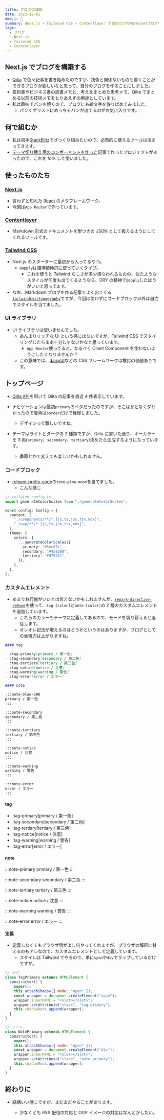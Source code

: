 ```yaml
---
title: ブログの構築
date: 2023-12-01
emoji: 📝
summary: Next.js + Tailwind CSS + Contentlayer で自分だけのMarkdownブログを作る
tags:
  - ブログ
  - Next.js
  - Tailwind CSS
  - Contentlayer
---
```


## Next.js でブログを構築する

- [Qiita](https://qiita.com/kedama-t) で色々記事を書き始めたのですが、技術と関係ないものも書くことができるブログが欲しいなと思って、自分のブログを作ることにしました。
- 技術書やビジネス書の読書メモと、考えをまとめた思考メモ、Qiita でまとめる以前の技術メモをとりあえずの用途としています。
- 私は趣味でパンを焼くので、ブログにも絵文字を散りばめてみました。
  - パンくずリストにめっちゃパンが出てるのがお気に入りです。

## 何で組むか

- 私は初手[StackBlitz](https://stackblitz.com/)でざっくり組みたいので、必然的に使えるツールは決まってきます。
- [テーマ切り替え用のコンポーネントを作った](https://qiita.com/kedama-t/items/508a19ee81ab72ee787f)記事で作ったプロジェクトがあったので、これを fork して使いました。

## 使ったものたち

### [Next.js](https://nextjs.org/)

- 言わずと知れた [React](https://ja.react.dev/) のメタフレームワーク。
- 今回は`App Router`で作っています。

### [Contentlayer](https://contentlayer.dev/)

- Markdown 形式のドキュメントを型つきの JSON として扱えるようにしてくれるツールです。

### [Tailwind CSS](https://tailwindcss.com/)

- Next.js のスターターに最初から入ってるやつ。
  - `@apply`は結構積極的に使っていくタイプ。
    - これを使うと Tailwind らしさが多少損なわれるものの、似たようなスタイルが何度も出てくるようなら、DRY の精神で`@apply`したほうがいいと思ってます。
- なお、Markdown ブログを作る記事でよく出てくる[`tailwindcss/typography`](https://tailwindcss.com/docs/typography-plugin)ですが、今回は使わずにコードブロック以外は自力でスタイルを当てました。

### UI ライブラリ

- UI ライブラリは使いませんでした。
  - あんまりリッチな UI という感じはないですが、Tailwind CSS でスタイリングしたらまあ十分じゃないかなと思っています。
    - `App Router`使ってると、なるべく Client Component を使わないようにしたくなりませんか？
  - この意味では、[daisyUI](https://daisyui.com/)などの CSS フレームワークは検討の価値ありです。

## トップページ

- [Qiita API](https://qiita.com/api/v2/docs)を叩いて Qiita の記事を直近 4 件表示しています。

- ナビゲーションは最初`primary`のベタだったのですが、そこはかとなくダサかったので着色は`border`だけで我慢しました。

  - デザインって難しいですね。

- テーマはライトとダークの 2 種類ですが、Qiita に書いた通り、キーカラーを 3 色(`primary`、`secondary`、`tertiary`)決めたら生成するようになっています。
  - 季節とかで変えても楽しいかもしれません。

### コードブロック

- [rehype-pretty-code](https://github.com/atomiks/rehype-pretty-code)の`rose-pine-moon`を当てました。
  - こんな感じ

```typescript
// tailwind.config.ts
import generateColorScales from "./generateColorScales";

const config: Config = {
  content: [
    "./components/**/*.{js,ts,jsx,tsx,mdx}",
    "./app/**/*.{js,ts,jsx,tsx,mdx}",
  ],
  theme: {
    colors: {
      ...generateColorScales({
        primary: "#8ec07c",
        secondary: "#458588",
        tertiary: "#d79921",
      }),
    },
  },
};
```

### カスタムエレメント

- あまりお行儀がいいとは言えないかもしれませんが、[`remark-directive-rehype`](https://github.com/IGassmann/remark-directive-rehype)を使って、`tag-[color]`と`note-[color]`の 2 種のカスタムエレメントを追加しています。
  - これらのカラーもテーマに定義してあるので、モードを切り替えると追従します。
  - オレオレ記法が増えるのはどうかというのはありますが、ブログとしての表現力は上がりますね。

```markdown
#### tag

- :tag-primary[primary / 第一色]
- :tag-secondary[secondary / 第二色]
- :tag-tertiary[tertiary / 第三色]
- :tag-notice[notice / 注意]
- :tag-warning[warning / 警告]
- :tag-error[error / エラー]

#### note

:::note-blue-500
primary / 第一色
:::

:::note-secondary
secondary / 第二色
:::

:::note-tertiary
tertiary / 第三色
:::

:::note-notice
notice / 注意
:::

:::note-warning
warning / 警告
:::

:::note-error
error / エラー
:::
```

#### tag

- :tag-primary[primary / 第一色]
- :tag-secondary[secondary / 第二色]
- :tag-tertiary[tertiary / 第三色]
- :tag-notice[notice / 注意]
- :tag-warning[warning / 警告]
- :tag-error[error / エラー]

#### note

:::note-primary
primary / 第一色
:::

:::note-secondary
secondary / 第二色
:::

:::note-tertiary
tertiary / 第三色
:::

:::note-notice
notice / 注意
:::

:::note-warning
warning / 警告
:::

:::note-error
error / エラー
:::

#### 定義

- 定義しなくてもブラウザ側がよし何やってくれますが、ブラウザの解釈に甘えるのもアレなので、カスタムエレメントとして定義しています。
  - スタイルは Tailwind でやるので、単に`span`や`div`でラップしているだけですが。

```js
// タグ
class TagPrimary extends HTMLElement {
  constructor() {
    super();
    this.attachShadow({ mode: "open" });
    const wrapper = document.createElement("span");
    wrapper.innerHTML = "<slot></slot>";
    wrapper.setAttribute("class", "tag-primary");
    this.shadowRoot.append(wrapper);
  }
}

// ノート
class NotePrimary extends HTMLElement {
  constructor() {
    super();
    this.attachShadow({ mode: "open" });
    const wrapper = document.createElement("div");
    wrapper.innerHTML = "<slot></slot>";
    wrapper.setAttribute("class", "note-primary");
    this.shadowRoot.append(wrapper);
  }
}
```

## 終わりに

- 結構いい感じですが、まだまだやることがあります。

  - 少なくとも RSS 配信の対応と OGP イメージの対応はなんとかしたい。
